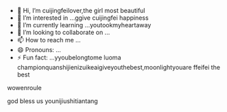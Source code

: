 - 👋 Hi, I’m cuijingfeilover,the girl most beautiful
- 👀 I’m interested in ...ggive cuijingfei happiness
- 🌱 I’m currently learning ...youtookmyheartaway
- 💞️ I’m looking to collaborate on ...
- 📫 How to reach me ...
- 😄 Pronouns: ...
- ⚡ Fun fact: ...yyoubelongtome
luoma championquanshijienizuikeaigiveyouthebest,moonlightyouare ffeifei the best
<!---iif i if i if
tottiunico6/tottiunico6 is a ✨ special ✨ repository because its `README.md` (this file) appears on your GitHub profile.you are everythingshouyouican
You can click the Prziyouzizaigeinieview link to take a look at your changes.I LOVE YOUyouarepeinikanlanghuayiduoduounicor
--->wowenroule
god bless us
younijiushitiantang
